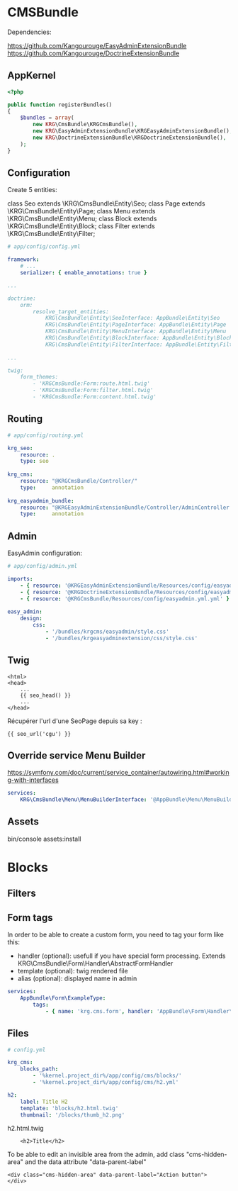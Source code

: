 # CMSBundle

Dependencies:

https://github.com/Kangourouge/EasyAdminExtensionBundle
https://github.com/Kangourouge/DoctrineExtensionBundle

AppKernel
---------

```php
<?php

public function registerBundles()
{
    $bundles = array(
        new KRG\CmsBundle\KRGCmsBundle(),
        new KRG\EasyAdminExtensionBundle\KRGEasyAdminExtensionBundle(),
        new KRG\DoctrineExtensionBundle\KRGDoctrineExtensionBundle(),
    );
}
```


Configuration
-------------

Create 5 entities:

class Seo extends \KRG\CmsBundle\Entity\Seo;
class Page extends \KRG\CmsBundle\Entity\Page;
class Menu extends \KRG\CmsBundle\Entity\Menu;
class Block extends \KRG\CmsBundle\Entity\Block;
class Filter extends \KRG\CmsBundle\Entity\Filter;


```yaml
# app/config/config.yml

framework:
    # ...
    serializer: { enable_annotations: true }

...

doctrine:
    orm:
        resolve_target_entities:
            KRG\CmsBundle\Entity\SeoInterface: AppBundle\Entity\Seo
            KRG\CmsBundle\Entity\PageInterface: AppBundle\Entity\Page
            KRG\CmsBundle\Entity\MenuInterface: AppBundle\Entity\Menu
            KRG\CmsBundle\Entity\BlockInterface: AppBundle\Entity\Block
            KRG\CmsBundle\Entity\FilterInterface: AppBundle\Entity\Filter
            
...

twig:
    form_themes:
        - 'KRGCmsBundle:Form:route.html.twig'
        - 'KRGCmsBundle:Form:filter.html.twig'
        - 'KRGCmsBundle:Form:content.html.twig'
```

Routing
-------

```yaml
# app/config/routing.yml

krg_seo:
    resource: .
    type: seo
    
krg_cms:
    resource: "@KRGCmsBundle/Controller/"
    type:     annotation
    
krg_easyadmin_bundle:
    resource: "@KRGEasyAdminExtensionBundle/Controller/AdminController.php"
    type:     annotation
```


Admin
-----

EasyAdmin configuration:

```yaml
# app/config/admin.yml

imports:
    - { resource: '@KRGEasyAdminExtensionBundle/Resources/config/easyadmin.yml' }
    - { resource: '@KRGDoctrineExtensionBundle/Resources/config/easyadmin.yml' }    
    - { resource: '@KRGCmsBundle/Resources/config/easyadmin.yml.yml' }
    
easy_admin:
    design:
        css:
            - '/bundles/krgcms/easyadmin/style.css'
            - '/bundles/krgeasyadminextension/css/style.css'

```

Twig
----

```twig
<html>
<head>
    ...
    {{ seo_head() }}
    ...
</head>
```

Récupérer l'url d'une SeoPage depuis sa key :
```twig
{{ seo_url('cgu') }}
```


Override service Menu Builder
-----------------------------

https://symfony.com/doc/current/service_container/autowiring.html#working-with-interfaces

```yaml
services:
    KRG\CmsBundle\Menu\MenuBuilderInterface: '@AppBundle\Menu\MenuBuilder'
```

Assets
------

bin/console assets:install

# Blocks
## Filters

Form tags
---------

In order to be able to create a custom form, you need to tag your form like this:

- handler (optional): usefull if you have special form processing. Extends KRG\CmsBundle\Form\Handler\AbstractFormHandler
- template (optional): twig rendered file
- alias (optional): displayed name in admin

```yaml
services:
    AppBundle\Form\ExampleType:
        tags:
            - { name: 'krg.cms.form', handler: 'AppBundle\Form\Handler\TestHandler', template: '@App/Form/test.html.twig', alias: 'Form test' }
```

## Files

```yaml
# config.yml

krg_cms:
    blocks_path:
        - '%kernel.project_dir%/app/config/cms/blocks/'
        - '%kernel.project_dir%/app/config/cms/h2.yml'
```

```yaml
h2:
    label: Title H2
    template: 'blocks/h2.html.twig'
    thumbnail: '/blocks/thumb_h2.png'
```

h2.html.twig
```twig 
    <h2>Title</h2>
```

To be able to edit an invisible area from the admin, add class "cms-hidden-area" and the data attribute "data-parent-label"
```
<div class="cms-hidden-area" data-parent-label="Action button">
</div> 
```

